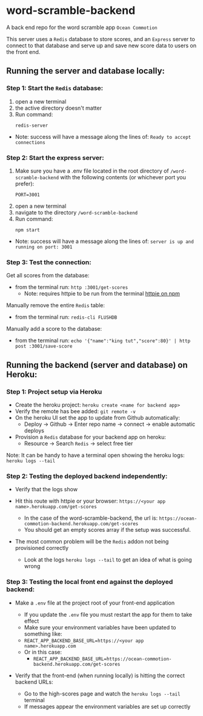 # word-scramble-backend
A back end repo for the word scramble app `Ocean Commotion`

This server uses a `Redis` database to store scores, and an `Express` server to connect to that database and serve up and save new score data to users on the front end.


## Running the server and database locally:

### Step 1: Start the `Redis` database:
1. open a new terminal
1. the active directory doesn't matter
1. Run command:
    ```
    redis-server
    ```
  - Note: success will have a message along the lines of: `Ready to accept connections`

### Step 2: Start the express server:
1. Make sure you have a .env file located in the root directory of `/word-scramble-backend` with the following contents (or whichever port you prefer):
    ```
    PORT=3001
    ```
1. open a new terminal
1. navigate to the directory `/word-scramble-backend`
1. Run command:
    ```
    npm start
    ```
  - Note: success will have a message along the lines of: `server is up and running on port: 3001`

### Step 3: Test the connection:
Get all scores from the database:
- from the terminal run: `http :3001/get-scores`
  - Note: requires httpie to be run from the terminal [httpie on npm](https://www.npmjs.com/package/httpie)

Manually remove the entire `Redis` table:
- from the terminal run: `redis-cli FLUSHDB`

Manually add a score to the database:
- from the terminal run: `echo '{"name":"king tut","score":80}' | http post :3001/save-score`


## Running the backend (server and database) on Heroku:

### Step 1: Project setup via Heroku
- Create the heroku project: `heroku create <name for backend app>`
- Verify the remote has bee added: `git remote -v`
- On the heroku UI set the app to update from Github automatically:
  - Deploy -> Github -> Enter repo name -> connect -> enable automatic deploys
- Provision a `Redis` database for your backend app on heroku:
  - Resource -> Search `Redis` -> select free tier

Note:
It can be handy to have a terminal open showing the heroku logs: `heroku logs --tail`

### Step 2: Testing the deployed backend independently:
- Verify that the logs show
- Hit this route with httpie or your browser: `https://<your app name>.herokuapp.com/get-scores`
  - In the case of the word-scramble-backend, the url is: `https://ocean-commotion-backend.herokuapp.com/get-scores`
  - You should get an empty scores array if the setup was successful.

- The most common problem will be the `Redis` addon not being provisioned correctly
  - Look at the logs `heroku logs --tail` to get an idea of what is going wrong

### Step 3: Testing the local front end against the deployed backend:
- Make a `.env` file at the project root of your front-end application
  - If you update the `.env` file you must restart the app for them to take effect
  - Make sure your environment variables have been updated to something like:
  - `REACT_APP_BACKEND_BASE_URL=https://<your app name>.herokuapp.com`
  - Or in this case:
    - `REACT_APP_BACKEND_BASE_URL=https://ocean-commotion-backend.herokuapp.com/get-scores`

- Verify that the front-end (when running locally) is hitting the correct backend URLs:
  - Go to the high-scores page and watch the `heroku logs --tail` terminal
  - If messages appear the environment variables are set up correctly



